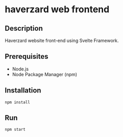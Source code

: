 # haverzard web frontend
## Description
Haverzard website front-end using Svelte Framework.

## Prerequisites
- Node.js
- Node Package Manager (npm)

## Installation
```npm install```

## Run
```npm start```